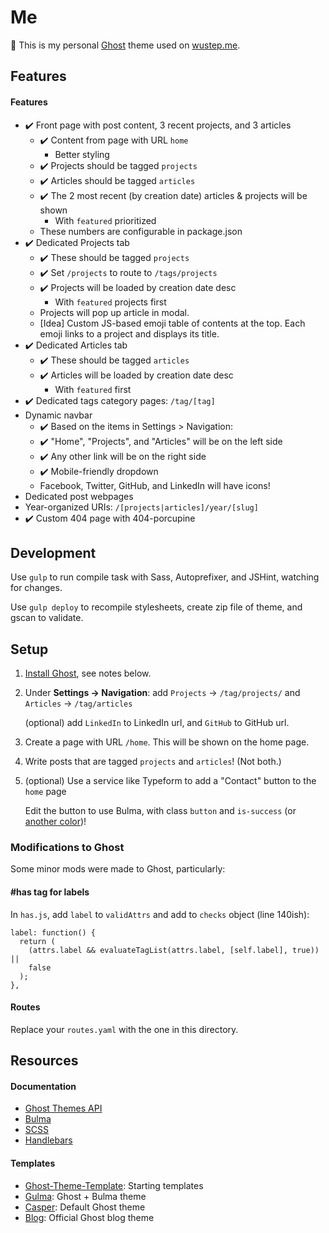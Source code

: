 # Me

👻 This is my personal [Ghost](https://ghost.org) theme used on [wustep.me](https://wustep.me).

## Features

#### Features

- ✔️ Front page with post content, 3 recent projects, and 3 articles
  - ✔️ Content from page with URL `home`
    - Better styling
  - ✔️ Projects should be tagged `projects`
  - ✔️ Articles should be tagged `articles`
  - ✔️ The 2 most recent (by creation date) articles & projects will be shown
    - With `featured` prioritized
  - These numbers are configurable in package.json
- ✔️ Dedicated Projects tab
  - ✔️ These should be tagged `projects`
  - ✔️ Set `/projects` to route to `/tags/projects`
  - ✔️ Projects will be loaded by creation date desc
    - With `featured` projects first
  - Projects will pop up article in modal.
  - [Idea] Custom JS-based emoji table of contents at the top. Each emoji links to a project and displays its title.
- ✔️ Dedicated Articles tab
  - ✔️ These should be tagged `articles`
  - ✔️ Articles will be loaded by creation date desc
    - With `featured` first
- ✔️ Dedicated tags category pages: `/tag/[tag]`
- Dynamic navbar
  - ✔️ Based on the items in Settings > Navigation:
  - ✔️ "Home", "Projects", and "Articles" will be on the left side
  - ✔️ Any other link will be on the right side
  - ✔️ Mobile-friendly dropdown
  - Facebook, Twitter, GitHub, and LinkedIn will have icons!
- Dedicated post webpages
- Year-organized URIs: `/[projects|articles]/year/[slug]`
- ✔️ Custom 404 page with 404-porcupine

## Development

Use `gulp` to run compile task with Sass, Autoprefixer, and JSHint, watching for changes.

Use `gulp deploy` to recompile stylesheets, create zip file of theme, and gscan to validate.

## Setup

1. [Install Ghost](https://docs.ghost.org/setup/), see notes below.
2. Under **Settings -> Navigation**: add `Projects` -> `/tag/projects/` and `Articles` -> `/tag/articles`

   (optional) add `LinkedIn` to LinkedIn url, and `GitHub` to GitHub url.

3. Create a page with URL `/home`. This will be shown on the home page.
4. Write posts that are tagged `projects` and `articles`! (Not both.)
5. (optional) Use a service like Typeform to add a "Contact" button to the `home` page

   Edit the button to use Bulma, with class `button` and `is-success` (or [another color](https://bulma.io/documentation/overview/colors/))!

### Modifications to Ghost

Some minor mods were made to Ghost, particularly:

#### \#has tag for labels

In `has.js`, add `label` to `validAttrs` and add to `checks` object (line 140ish):

```
label: function() {
  return (
    (attrs.label && evaluateTagList(attrs.label, [self.label], true)) ||
    false
  );
},
```

#### Routes

Replace your `routes.yaml` with the one in this directory.

## Resources

#### Documentation

- [Ghost Themes API](https://docs.ghost.org/api/handlebars-themes/)
- [Bulma](https://bulma.io/)
- [SCSS](https://sass-lang.com/guide)
- [Handlebars](https://handlebarsjs.com/)

#### Templates

- [Ghost-Theme-Template](https://github.com/thoughtbot/ghost-theme-template): Starting templates
- [Gulma](https://github.com/simply-fiete/Gulma): Ghost + Bulma theme
- [Casper](https://github.com/TryGhost/Casper): Default Ghost theme
- [Blog](https://github.com/TryGhost/Blog): Official Ghost blog theme
